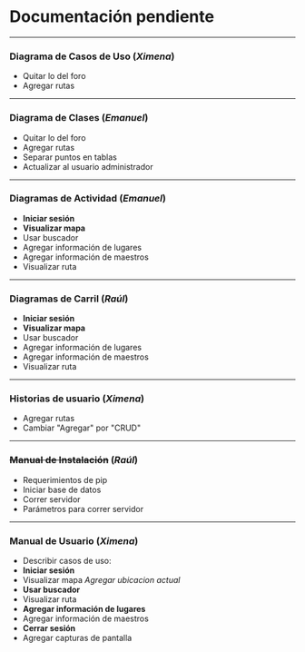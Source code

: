 # Documentación pendiente
---
### Diagrama de Casos de Uso (_Ximena_)
 - Quitar lo del foro
 - Agregar rutas

---
### Diagrama de Clases (_Emanuel_)
 - Quitar lo del foro
 - Agregar rutas
 - Separar puntos en tablas
 - Actualizar al usuario administrador

---------
### Diagramas de Actividad (_Emanuel_)
 - **Iniciar sesión**
 - **Visualizar mapa**
 - Usar buscador
 - Agregar información de lugares
 - Agregar información de maestros
 - Visualizar ruta

--------
### Diagramas de Carril (_Raúl_)
- **Iniciar sesión**
- **Visualizar mapa**
- Usar buscador
- Agregar información de lugares
- Agregar información de maestros
- Visualizar ruta

--------
### Historias de usuario (_Ximena_)
 - Agregar rutas
 - Cambiar "Agregar" por "CRUD"

 --------
### ~~Manual de Instalación~~ (_Raúl_)
 - Requerimientos de pip
 - Iniciar base de datos
 - Correr servidor
 - Parámetros para correr servidor

 --------
### Manual de Usuario (_Ximena_)
 - Describir casos de uso:
  - **Iniciar sesión**
  - Visualizar mapa _Agregar ubicacion actual_
  - **Usar buscador**
  - Visualizar ruta
  - **Agregar información de lugares**
  - Agregar información de maestros
  - **Cerrar sesión** 
 - Agregar capturas de pantalla

